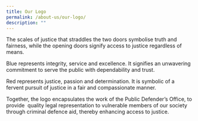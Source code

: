 ```yaml
---
title: Our Logo
permalink: /about-us/our-logo/
description: ""
---
```

The scales of justice that straddles the two doors symbolise truth and fairness, while the opening doors signify access to justice regardless of means. 

Blue represents integrity, service and excellence. It signifies an unwavering commitment to serve the public with dependability and trust.

Red represents justice, passion and determination. It is symbolic of a fervent pursuit of justice in a fair and compassionate manner.

Together, the logo encapsulates the work of the Public Defender’s Office, to provide  quality legal representation to vulnerable members of our society through criminal defence aid, thereby enhancing access to justice.